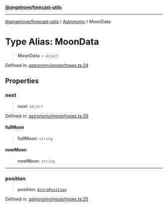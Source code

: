 [**@angelrove/forecast-utils**](../../README.md)

***

[@angelrove/forecast-utils](../../README.md) / [Astronomy](../README.md) / MoonData

# Type Alias: MoonData

> **MoonData** = `object`

Defined in: [astronomy/moon/types.ts:24](https://github.com/angelrove/forecast-utils/blob/b7c12bb7f7fd8b0f16ad79c98200e7acfce43653/src/astronomy/moon/types.ts#L24)

## Properties

### next

> **next**: `object`

Defined in: [astronomy/moon/types.ts:26](https://github.com/angelrove/forecast-utils/blob/b7c12bb7f7fd8b0f16ad79c98200e7acfce43653/src/astronomy/moon/types.ts#L26)

#### fullMoon

> **fullMoon**: `string`

#### newMoon

> **newMoon**: `string`

***

### position

> **position**: [`AstroPosition`](AstroPosition.md)

Defined in: [astronomy/moon/types.ts:25](https://github.com/angelrove/forecast-utils/blob/b7c12bb7f7fd8b0f16ad79c98200e7acfce43653/src/astronomy/moon/types.ts#L25)
